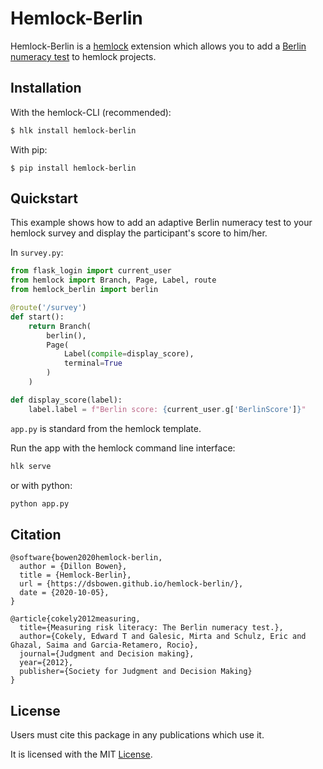 # Hemlock-Berlin

Hemlock-Berlin is a <a href="https://dsbowen.github.io/hemlock" target="_blank">hemlock</a> extension which allows you to add a <a href="http://www.riskliteracy.org/" target="_blank"> Berlin numeracy test</a> to hemlock projects.

## Installation

With the hemlock-CLI (recommended):

```bash
$ hlk install hemlock-berlin
```

With pip:

```
$ pip install hemlock-berlin
```

## Quickstart

This example shows how to add an adaptive Berlin numeracy test to your hemlock survey and display the participant's score to him/her.

In `survey.py`:

```python
from flask_login import current_user
from hemlock import Branch, Page, Label, route
from hemlock_berlin import berlin

@route('/survey')
def start():
    return Branch(
        berlin(),
        Page(
            Label(compile=display_score), 
            terminal=True
        )
    )

def display_score(label):
    label.label = f"Berlin score: {current_user.g['BerlinScore']}"
```

`app.py` is standard from the hemlock template.

Run the app with the hemlock command line interface:

```bash
hlk serve
```

or with python:

```bash
python app.py
```

## Citation

```
@software{bowen2020hemlock-berlin,
  author = {Dillon Bowen},
  title = {Hemlock-Berlin},
  url = {https://dsbowen.github.io/hemlock-berlin/},
  date = {2020-10-05},
}

@article{cokely2012measuring,
  title={Measuring risk literacy: The Berlin numeracy test.},
  author={Cokely, Edward T and Galesic, Mirta and Schulz, Eric and Ghazal, Saima and Garcia-Retamero, Rocio},
  journal={Judgment and Decision making},
  year={2012},
  publisher={Society for Judgment and Decision Making}
}
```

## License

Users must cite this package in any publications which use it.

It is licensed with the MIT [License](https://github.com/dsbowen/hemlock-berlin/blob/master/LICENSE).